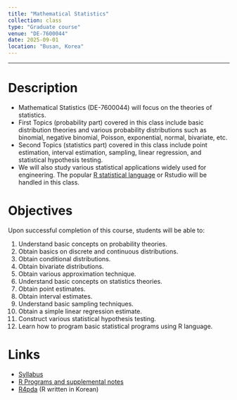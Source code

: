 ```yaml
---
title: "Mathematical Statistics"
collection: class
type: "Graduate course"
venue: "DE-7600044"
date: 2025-09-01
location: "Busan, Korea"
---
```

---

Description
======
+ Mathematical Statistics (DE-7600044) will focus on the theories of statistics. 
+ First Topics (probability part) covered in this class include basic distribution theories and
  various probability distributions such as binomial, negative binomial, Poisson, exponential, normal, bivariate, etc.
+ Second Topics (statistics part) covered in this class include point estimation, 
  interval estimation, sampling, linear regression, and statistical hypothesis testing.
+ We will also study various statistical applications widely used for engineering. 
  The popular [R statistical language](https://www.r-project.org/) 
  or Rstudio will be handled in this class.


Objectives 
======
Upon successful completion of this course, students will be able to:
1. Understand basic concepts on probability theories.
1. Obtain basics on discrete and continuous distributions.
1. Obtain conditional distributions.
1. Obtain bivariate distributions.
1. Obtain various approximation technique.
1. Understand basic concepts on statistics theories.
1. Obtain point estimates.
1. Obtain interval estimates.
1. Understand basic sampling techniques.
1. Obtain a simple linear regression estimate.
1. Construct various statistical hypothesis testing.
1. Learn how to program basic statistical programs using R language.

Links
======
+ [Syllabus](/files/syllabus/syl-DE-7600044-2025.pdf)
+ [R Programs and supplemental notes](https://github.com/AppliedStat/class/tree/master/MathStat)
+ [R4pda](https://enook.jbnu.ac.kr/16/ch01/01/r4pda.pdf) (R written in Korean)


